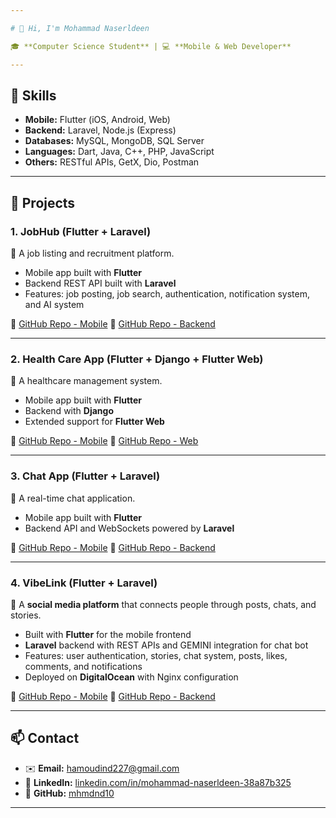 ```yaml
---

# 👋 Hi, I'm Mohammad Naserldeen

🎓 **Computer Science Student** | 💻 **Mobile & Web Developer**

---
```


## 🚀 Skills

* **Mobile:** Flutter (iOS, Android, Web)
* **Backend:** Laravel, Node.js (Express)
* **Databases:** MySQL, MongoDB, SQL Server
* **Languages:** Dart, Java, C++, PHP, JavaScript
* **Others:** RESTful APIs, GetX, Dio, Postman

---

## 📂 Projects

### 1. JobHub (Flutter + Laravel)

📌 A job listing and recruitment platform.

* Mobile app built with **Flutter**
* Backend REST API built with **Laravel**
* Features: job posting, job search, authentication, notification system, and AI system

🔗 [GitHub Repo - Mobile](https://github.com/mhmdnd10/jobhub-app-flutter)
🔗 [GitHub Repo - Backend](https://github.com/mhmdnd10/jobhub-laravel)

---

### 2. Health Care App (Flutter + Django + Flutter Web)

📌 A healthcare management system.

* Mobile app built with **Flutter**
* Backend with **Django**
* Extended support for **Flutter Web**

🔗 [GitHub Repo - Mobile](https://github.com/mhmdnd10/health-care-mobile)
🔗 [GitHub Repo - Web](https://github.com/mhmdnd10/health-care-web)

---

### 3. Chat App (Flutter + Laravel)

📌 A real-time chat application.

* Mobile app built with **Flutter**
* Backend API and WebSockets powered by **Laravel**

🔗 [GitHub Repo - Mobile](https://github.com/mhmdnd10/chatAppMobile)
🔗 [GitHub Repo - Backend](https://github.com/mhmdnd10/chatapp-backend)

---

### 4. VibeLink (Flutter + Laravel)

📌 A **social media platform** that connects people through posts, chats, and stories.

* Built with **Flutter** for the mobile frontend
* **Laravel** backend with REST APIs and GEMINI integration for chat bot
* Features: user authentication, stories, chat system, posts, likes, comments, and notifications
* Deployed on **DigitalOcean** with Nginx configuration

🔗 [GitHub Repo - Mobile](https://github.com/mhmdnd10/vibelink_frontend)
🔗 [GitHub Repo - Backend](https://github.com/mhmdnd10/vibelink_backend)

---

## 📫 Contact

* ✉️ **Email:** [hamoudind227@gmail.com](mailto:hamoudind227@gmail.com)
* 🔗 **LinkedIn:** [linkedin.com/in/mohammad-naserldeen-38a87b325](https://linkedin.com/in/mohammad-naserldeen-38a87b325)
* 🐙 **GitHub:** [mhmdnd10](https://github.com/mhmdnd10)

---

